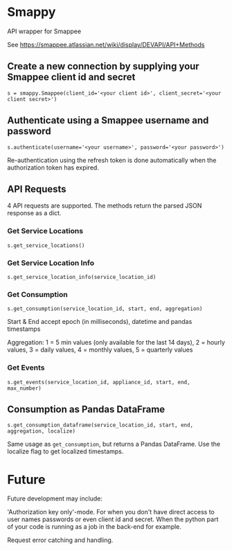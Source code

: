 # Smappy
API wrapper for Smappee

See https://smappee.atlassian.net/wiki/display/DEVAPI/API+Methods

## Create a new connection by supplying your Smappee client id and secret
`s = smappy.Smappee(client_id='<your client id>', client_secret='<your client secret>')`

## Authenticate using a Smappee username and password
`s.authenticate(username='<your username>', password='<your password>')`

Re-authentication using the refresh token is done automatically when the authorization token has expired.

## API Requests
4 API requests are supported. The methods return the parsed JSON response as a dict.

### Get Service Locations
`s.get_service_locations()` 

### Get Service Location Info
`s.get_service_location_info(service_location_id)`

### Get Consumption
`s.get_consumption(service_location_id, start, end, aggregation)`

Start & End accept epoch (in milliseconds), datetime and pandas timestamps

Aggregation: 1 = 5 min values (only available for the last 14 days), 2 = hourly values, 3 = daily values, 4 = monthly values, 5 = quarterly values

### Get Events
`s.get_events(service_location_id, appliance_id, start, end, max_number)`

## Consumption as Pandas DataFrame
`s.get_consumption_dataframe(service_location_id, start, end, aggregation, localize)`

Same usage as `get_consumption`, but returns a Pandas DataFrame. Use the localize flag to get localized timestamps.

# Future
Future development may include:

'Authorization key only'-mode. For when you don't have direct access to user names passwords or even client id and secret.
When the python part of your code is running as a job in the back-end for example.

Request error catching and handling.